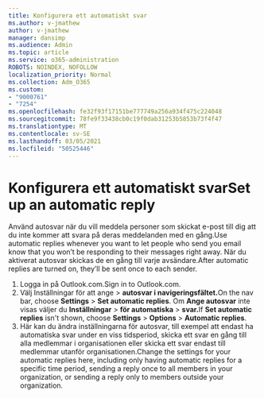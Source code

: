 ```yaml
---
title: Konfigurera ett automatiskt svar
ms.author: v-jmathew
author: v-jmathew
manager: dansimp
ms.audience: Admin
ms.topic: article
ms.service: o365-administration
ROBOTS: NOINDEX, NOFOLLOW
localization_priority: Normal
ms.collection: Adm_O365
ms.custom:
- "9000761"
- "7254"
ms.openlocfilehash: fe32f93f17151be777749a256a934f475c224048
ms.sourcegitcommit: 78fe9f33438cb0c19f0dab31253b5853b73f4f47
ms.translationtype: MT
ms.contentlocale: sv-SE
ms.lasthandoff: 03/05/2021
ms.locfileid: "50525446"
---
```

# <a name="set-up-an-automatic-reply"></a><span data-ttu-id="35d43-102">Konfigurera ett automatiskt svar</span><span class="sxs-lookup"><span data-stu-id="35d43-102">Set up an automatic reply</span></span>

<span data-ttu-id="35d43-103">Använd autosvar när du vill meddela personer som skickat e-post till dig att du inte kommer att svara på deras meddelanden med en gång.</span><span class="sxs-lookup"><span data-stu-id="35d43-103">Use automatic replies whenever you want to let people who send you email know that you won’t be responding to their messages right away.</span></span> <span data-ttu-id="35d43-104">När du aktiverat autosvar skickas de en gång till varje avsändare.</span><span class="sxs-lookup"><span data-stu-id="35d43-104">After automatic replies are turned on, they’ll be sent once to each sender.</span></span>

1. <span data-ttu-id="35d43-105">Logga in på Outlook.com.</span><span class="sxs-lookup"><span data-stu-id="35d43-105">Sign in to Outlook.com.</span></span>
2. <span data-ttu-id="35d43-106">Välj Inställningar för att ange  >  **autosvar i navigeringsfältet.**</span><span class="sxs-lookup"><span data-stu-id="35d43-106">On the nav bar, choose **Settings** > **Set automatic replies**.</span></span> <span data-ttu-id="35d43-107">Om **Ange autosvar** inte visas väljer du **Inställningar**  >  **för automatiska**  >  **svar.**</span><span class="sxs-lookup"><span data-stu-id="35d43-107">If **Set automatic replies** isn't shown, choose **Settings** > **Options** > **Automatic replies**.</span></span>
3. <span data-ttu-id="35d43-108">Här kan du ändra inställningarna för autosvar, till exempel att endast ha automatiska svar under en viss tidsperiod, skicka ett svar en gång till alla medlemmar i organisationen eller skicka ett svar endast till medlemmar utanför organisationen.</span><span class="sxs-lookup"><span data-stu-id="35d43-108">Change the settings for your automatic replies here, including only having automatic replies for a specific time period, sending a reply once to all members in your organization, or sending a reply only to members outside your organization.</span></span>
